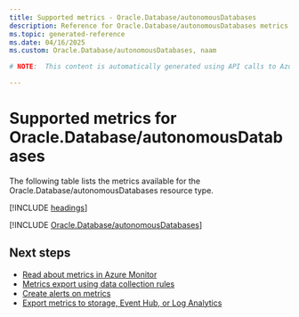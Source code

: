 ```yaml
---
title: Supported metrics - Oracle.Database/autonomousDatabases
description: Reference for Oracle.Database/autonomousDatabases metrics in Azure Monitor.
ms.topic: generated-reference
ms.date: 04/16/2025
ms.custom: Oracle.Database/autonomousDatabases, naam

# NOTE:  This content is automatically generated using API calls to Azure. Any edits made on these files will be overwritten in the next run of the script. 

---
```


  
# Supported metrics for Oracle.Database/autonomousDatabases
  
The following table lists the metrics available for the Oracle.Database/autonomousDatabases resource type.  
  
  
[!INCLUDE [headings](~/reusable-content/ce-skilling/azure/includes/azure-monitor/reference/metrics/metrics-headings.md)]  
  
 

[!INCLUDE [Oracle.Database/autonomousDatabases](~/reusable-content/ce-skilling/azure/includes/azure-monitor/reference/metrics/oracle-database-autonomousdatabases-metrics-include.md)]  



## Next steps

- [Read about metrics in Azure Monitor](/azure/azure-monitor/data-platform)
- [Metrics export using data collection rules](/azure/azure-monitor/essentials/data-collection-metrics)
- [Create alerts on metrics](/azure/azure-monitor/alerts/alerts-overview)
- [Export metrics to storage, Event Hub, or Log Analytics](/azure/azure-monitor/essentials/platform-logs-overview)
